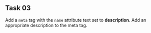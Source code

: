 ## Task 03
Add a `meta` tag with the `name` attribute text set to **description**. Add an appropriate description to the meta tag. 

